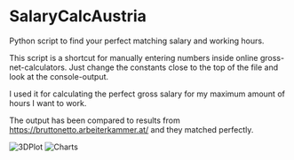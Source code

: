 # SalaryCalcAustria
 Python script to find your perfect matching salary and working hours.

This script is a shortcut for manually entering numbers inside online gross-net-calculators.
Just change the constants close to the top of the file and look at the console-output.

I used it for calculating the perfect gross salary for my maximum amount of hours I want to work. 

The output has been compared to results from https://bruttonetto.arbeiterkammer.at/ and they matched perfectly.

![3DPlot](https://user-images.githubusercontent.com/94576386/142300004-bb85f14a-582d-4707-89e5-64bce63bd3e9.PNG)
![Charts](https://user-images.githubusercontent.com/94576386/142300006-bb227841-f598-4f0f-87d1-9e08cae41408.PNG)
